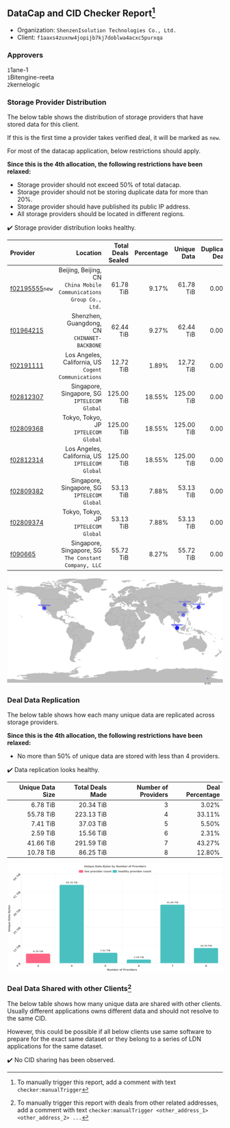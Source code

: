 ## DataCap and CID Checker Report[^1]
 - Organization: `ShenzenIsolution Technologies Co., Ltd.`
 - Client: `f1aaxs4zuxnw4jopijb7kj7doblwa4acxc5purxqa`
### Approvers
`1`1ane-1<br/>`1`Bitengine-reeta<br/>`2`kernelogic

### Storage Provider Distribution
The below table shows the distribution of storage providers that have stored data for this client.

If this is the first time a provider takes verified deal, it will be marked as `new`.

For most of the datacap application, below restrictions should apply.

**Since this is the 4th allocation, the following restrictions have been relaxed:**
 - Storage provider should not exceed 50% of total datacap.
 - Storage provider should not be storing duplicate data for more than 20%.
 - Storage provider should have published its public IP address.
 - All storage providers should be located in different regions.

✔️ Storage provider distribution looks healthy.

| Provider                                                    |                                                               Location | Total Deals Sealed | Percentage | Unique Data | Duplicate Deals |
| :---------------------------------------------------------- | ---------------------------------------------------------------------: | -----------------: | ---------: | ----------: | --------------: |
| [f02195555](https://filfox.info/en/address/f02195555)`new`  | Beijing, Beijing, CN<br/>`China Mobile Communications Group Co., Ltd.` |          61.78 TiB |      9.17% |   61.78 TiB |           0.00% |
| [f01964215](https://filfox.info/en/address/f01964215)       |                        Shenzhen, Guangdong, CN<br/>`CHINANET-BACKBONE` |          62.44 TiB |      9.27% |   62.44 TiB |           0.00% |
| [f02191111](https://filfox.info/en/address/f02191111)       |                Los Angeles, California, US<br/>`Cogent Communications` |          12.72 TiB |      1.89% |   12.72 TiB |           0.00% |
| [f02812307](https://filfox.info/en/address/f02812307)       |                        Singapore, Singapore, SG<br/>`IPTELECOM Global` |         125.00 TiB |     18.55% |  125.00 TiB |           0.00% |
| [f02809368](https://filfox.info/en/address/f02809368)       |                                Tokyo, Tokyo, JP<br/>`IPTELECOM Global` |         125.00 TiB |     18.55% |  125.00 TiB |           0.00% |
| [f02812314](https://filfox.info/en/address/f02812314)       |                     Los Angeles, California, US<br/>`IPTELECOM Global` |         125.00 TiB |     18.55% |  125.00 TiB |           0.00% |
| [f02809382](https://filfox.info/en/address/f02809382)       |                        Singapore, Singapore, SG<br/>`IPTELECOM Global` |          53.13 TiB |      7.88% |   53.13 TiB |           0.00% |
| [f02809374](https://filfox.info/en/address/f02809374)       |                                Tokyo, Tokyo, JP<br/>`IPTELECOM Global` |          53.13 TiB |      7.88% |   53.13 TiB |           0.00% |
| [f090665](https://filfox.info/en/address/f090665)           |               Singapore, Singapore, SG<br/>`The Constant Company, LLC` |          55.72 TiB |      8.27% |   55.72 TiB |           0.00% |

<img src="https://raw.githubusercontent.com/data-preservation-programs/filplus-checker-assets/main/filecoin-project/filecoin-plus-large-datasets/issues/2170/1697532427964.png"/>

### Deal Data Replication
The below table shows how each many unique data are replicated across storage providers.


**Since this is the 4th allocation, the following restrictions have been relaxed:**
- No more than 50% of unique data are stored with less than 4 providers.

✔️ Data replication looks healthy.

| Unique Data Size | Total Deals Made | Number of Providers | Deal Percentage |
| ---------------: | ---------------: | ------------------: | --------------: |
|         6.78 TiB |        20.34 TiB |                   3 |           3.02% |
|        55.78 TiB |       223.13 TiB |                   4 |          33.11% |
|         7.41 TiB |        37.03 TiB |                   5 |           5.50% |
|         2.59 TiB |        15.56 TiB |                   6 |           2.31% |
|        41.66 TiB |       291.59 TiB |                   7 |          43.27% |
|        10.78 TiB |        86.25 TiB |                   8 |          12.80% |

<img src="https://raw.githubusercontent.com/data-preservation-programs/filplus-checker-assets/main/filecoin-project/filecoin-plus-large-datasets/issues/2170/1697532428897.png"/>

### Deal Data Shared with other Clients[^3]
The below table shows how many unique data are shared with other clients.
Usually different applications owns different data and should not resolve to the same CID.

However, this could be possible if all below clients use same software to prepare for the exact same dataset or they belong to a series of LDN applications for the same dataset.

✔️ No CID sharing has been observed.

[^1]: To manually trigger this report, add a comment with text `checker:manualTrigger`

[^2]: Deals from those addresses are combined into this report as they are specified with `checker:manualTrigger`

[^3]: To manually trigger this report with deals from other related addresses, add a comment with text `checker:manualTrigger <other_address_1> <other_address_2> ...`
